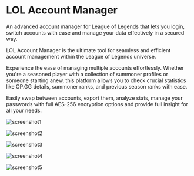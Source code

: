 # LOL Account Manager
An advanced account manager for League of Legends that lets you login, switch accounts with ease and manage your data effectively in a secured way.

LOL Account Manager is the ultimate tool for seamless and efficient account management
within the League of Legends universe.

Experience the ease of managing multiple accounts effortlessly.
Whether you're a seasoned player with a collection of summoner profiles or someone starting anew,
this platform allows you to check crucial statistics like OP.GG details, summoner ranks,
and previous season ranks with ease.

Easily swap between accounts, export them, analyze stats, manage your passwords with full
AES-256 encryption options and provide full insight for all your needs.

![screenshot1](https://github.com/evillurker/LOL-Account-Manager/assets/23277098/a49da9ca-bee8-412e-a611-57b29b9b8f1e)

![screenshot2](https://github.com/evillurker/LOL-Account-Manager/assets/23277098/438a324a-5cf6-4f64-ad09-a552580a3149)

![screenshot3](https://github.com/evillurker/LOL-Account-Manager/assets/23277098/81074d9f-84a5-4ca2-a3a0-ec5622c2ace4)

![screenshot4](https://github.com/evillurker/LOL-Account-Manager/assets/23277098/6b30bfa9-bcc0-467b-bac4-548b4a08b8e7)

![screenshot5](https://github.com/evillurker/LOL-Account-Manager/assets/23277098/342b7ba4-e04c-4513-a4cc-82636fafe85b)
